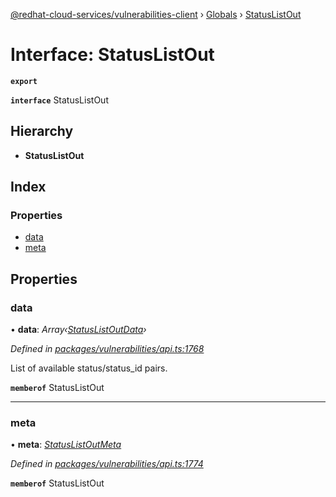[@redhat-cloud-services/vulnerabilities-client](../README.md) › [Globals](../globals.md) › [StatusListOut](statuslistout.md)

# Interface: StatusListOut

**`export`** 

**`interface`** StatusListOut

## Hierarchy

* **StatusListOut**

## Index

### Properties

* [data](statuslistout.md#data)
* [meta](statuslistout.md#meta)

## Properties

###  data

• **data**: *Array‹[StatusListOutData](statuslistoutdata.md)›*

*Defined in [packages/vulnerabilities/api.ts:1768](https://github.com/RedHatInsights/javascript-clients/blob/master/packages/vulnerabilities/api.ts#L1768)*

List of available status/status_id pairs.

**`memberof`** StatusListOut

___

###  meta

• **meta**: *[StatusListOutMeta](statuslistoutmeta.md)*

*Defined in [packages/vulnerabilities/api.ts:1774](https://github.com/RedHatInsights/javascript-clients/blob/master/packages/vulnerabilities/api.ts#L1774)*

**`memberof`** StatusListOut
